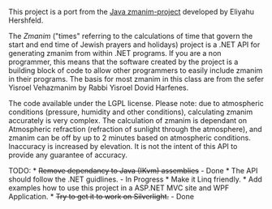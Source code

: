 This project is a port from the [Java zmanim-project](http://www.kosherjava.com/zmanim-project/) developed by Eliyahu Hershfeld.

The _Zmanim_ ("times" referring to the calculations of time that govern the start and end time of Jewish prayers and holidays)
project is a .NET API for generating zmanim from within .NET programs.
If you are a non programmer, this means that the software created by the project is a building block of code to allow other programmers to easily include zmanim in their programs.
The basis for most zmanim in this class are from the sefer Yisroel Vehazmanim by Rabbi Yisroel Dovid Harfenes.

The code available under the LGPL license.
Please note: due to atmospheric conditions (pressure, humidity and other conditions), calculating zmanim accurately is very complex.
The calculation of zmanim is dependant on Atmospheric refraction (refraction of sunlight through the atmosphere), and zmanim can be off by up to 2 minutes based on atmospheric conditions.
Inaccuracy is increased by elevation. It is not the intent of this API to provide any guarantee of accuracy.


TODO:
    * <strike>Remove dependancy to Java (IKvm) assemblies</strike> - Done
    * The API should follow the .NET guidlines. - In Progress
    * Make it Linq friendly.
    * Add examples how to use this project in a ASP.NET MVC site and WPF Application.
    * <strike>Try to get it to work on Silverlight.</strike> - Done